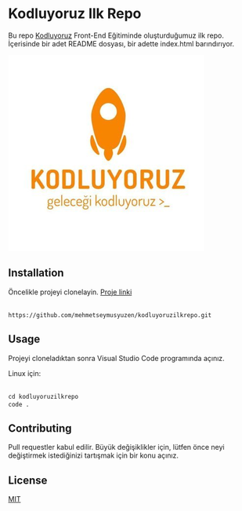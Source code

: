 # Kodluyoruz Ilk Repo

Bu repo [Kodluyoruz](https://www.kodluyoruz.org/) Front-End Eğitiminde oluşturduğumuz ilk repo. İçerisinde bir adet README dosyası, bir adette index.html barındırıyor.

![](https://raw.githubusercontent.com/Kodluyoruz/taskforce/git/git/markdown-nedir-nasil-kullaniriz-/figures/kodluyoruz_logo.jpg)

## Installation

Öncelikle projeyi clonelayin. [Proje linki](https://github.com/mehmetseymusyuzen/kodluyoruzilkrepo) 

```

https://github.com/mehmetseymusyuzen/kodluyoruzilkrepo.git

```



## Usage

Projeyi cloneladıktan sonra Visual Studio Code programında açınız.

Linux için:

```

cd kodluyoruzilkrepo
code .

```



## Contributing 

Pull requestler kabul edilir. Büyük değişiklikler için, lütfen önce neyi değiştirmek istediğinizi tartışmak için bir konu açınız.



## License

[MIT](https://github.com/mehmetseymusyuzen/kodluyoruzilkrepo/blob/main/LICENSE)

